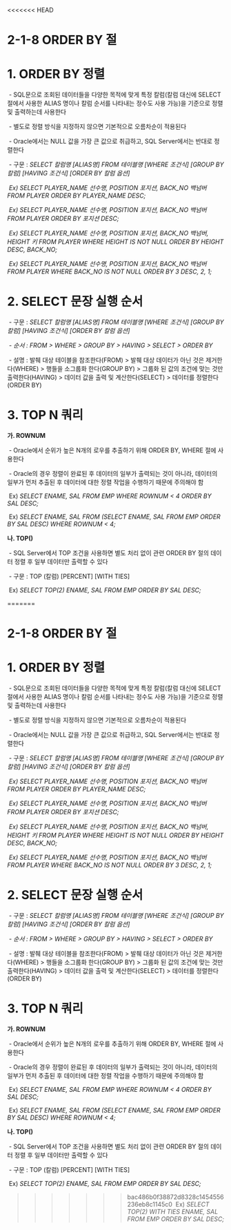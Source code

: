 <<<<<<< HEAD
# 2-1-8 ORDER BY 절





# 1. ORDER BY 정렬

​    \- SQL문으로 조회된 데이터들을 다양한 목적에 맞게 특정 칼럼(칼럼 대신에 SELECT 절에서 사용한 ALIAS 명이나 칼럼 순서를 나타내는 정수도 사용 가능)을 기준으로 정렬 및 출력하는데 사용한다

​    \- 별도로 정렬 방식을 지정하지 않으면 기본적으로 오름차순이 적용된다

​    \- Oracle에서는 NULL 값을 가장 큰 값으로 취급하고, SQL Server에서는 반대로 정렬한다

​    \- 구문 : *SELECT 칼럼명 [ALIAS명] FROM 테이블명 [WHERE 조건식] [GROUP BY 칼럼] [HAVING 조건식] [ORDER BY 칼럼 옵션]*

​    *Ex) SELECT PLAYER_NAME 선수명, POSITION 포지션, BACK_NO 백넘버 FROM PLAYER ORDER BY PLAYER_NAME DESC;*

​    *Ex) SELECT PLAYER_NAME 선수명, POSITION 포지션, BACK_NO 백넘버 FROM PLAYER ORDER BY 포지션 DESC;*

​    *Ex) SELECT PLAYER_NAME 선수명, POSITION 포지션, BACK_NO 백넘버, HEIGHT 키 FROM PLAYER WHERE HEIGHT IS NOT NULL ORDER BY HEIGHT DESC, BACK_NO;*

​    *Ex) SELECT PLAYER_NAME 선수명, POSITION 포지션, BACK_NO 백넘버 FROM PLAYER WHERE BACK_NO IS NOT NULL ORDER BY 3 DESC, 2, 1;*





# 2. SELECT 문장 실행 순서

​    \- 구문 : *SELECT 칼럼명 [ALIAS명]* *FROM 테이블명* *[WHERE 조건식]* *[GROUP BY 칼럼]* *[HAVING 조건식]* *[ORDER BY 칼럼 옵션]*

​    *- 순서 : FROM > WHERE > GROUP BY > HAVING > SELECT > ORDER BY*

​    \- 설명 : 발췌 대상 테이블을 참조한다(FROM) > 발췌 대상 데이터가 아닌 것은 제거한다(WHERE) > 행들을 소그룹화 한다(GROUP BY) > 그룹화 된 값의 조건에 맞는 것만 출력한다(HAVING) > 데이터 값을 출력 및 계산한다(SELECT) > 데이터를 정렬한다(ORDER BY)



# 3. TOP N 쿼리

**가. ROWNUM**

​    \- Oracle에서 순위가 높은 N개의 로우를 추출하기 위해 ORDER BY, WHERE 절에 사용한다

​    \- Oracle의 경우 정렬이 완료된 후 데이터의 일부가 출력되는 것이 아니라, 데이터의 일부가 먼저 추출된 후 데이터에 대한 정렬 작업을 수행하기 때문에 주의해야 함

​    Ex) *SELECT ENAME, SAL FROM EMP WHERE ROWNUM < 4 ORDER BY SAL DESC;*

​    Ex) *SELECT ENAME, SAL FROM (SELECT ENAME, SAL FROM EMP ORDER BY SAL DESC) WHERE ROWNUM < 4;*

**나. TOP()**

​    \- SQL Server에서 TOP 조건을 사용하면 별도 처리 없이 관련 ORDER BY 절의 데이터 정렬 후 일부 데이터만 출력할 수 있다

​    \- 구문 : TOP (칼럼) [PERCENT] [WITH TIES]

​    Ex) *SELECT TOP(2) ENAME, SAL FROM EMP ORDER BY SAL DESC;*

=======
# 2-1-8 ORDER BY 절





# 1. ORDER BY 정렬

​    \- SQL문으로 조회된 데이터들을 다양한 목적에 맞게 특정 칼럼(칼럼 대신에 SELECT 절에서 사용한 ALIAS 명이나 칼럼 순서를 나타내는 정수도 사용 가능)을 기준으로 정렬 및 출력하는데 사용한다

​    \- 별도로 정렬 방식을 지정하지 않으면 기본적으로 오름차순이 적용된다

​    \- Oracle에서는 NULL 값을 가장 큰 값으로 취급하고, SQL Server에서는 반대로 정렬한다

​    \- 구문 : *SELECT 칼럼명 [ALIAS명] FROM 테이블명 [WHERE 조건식] [GROUP BY 칼럼] [HAVING 조건식] [ORDER BY 칼럼 옵션]*

​    *Ex) SELECT PLAYER_NAME 선수명, POSITION 포지션, BACK_NO 백넘버 FROM PLAYER ORDER BY PLAYER_NAME DESC;*

​    *Ex) SELECT PLAYER_NAME 선수명, POSITION 포지션, BACK_NO 백넘버 FROM PLAYER ORDER BY 포지션 DESC;*

​    *Ex) SELECT PLAYER_NAME 선수명, POSITION 포지션, BACK_NO 백넘버, HEIGHT 키 FROM PLAYER WHERE HEIGHT IS NOT NULL ORDER BY HEIGHT DESC, BACK_NO;*

​    *Ex) SELECT PLAYER_NAME 선수명, POSITION 포지션, BACK_NO 백넘버 FROM PLAYER WHERE BACK_NO IS NOT NULL ORDER BY 3 DESC, 2, 1;*





# 2. SELECT 문장 실행 순서

​    \- 구문 : *SELECT 칼럼명 [ALIAS명]* *FROM 테이블명* *[WHERE 조건식]* *[GROUP BY 칼럼]* *[HAVING 조건식]* *[ORDER BY 칼럼 옵션]*

​    *- 순서 : FROM > WHERE > GROUP BY > HAVING > SELECT > ORDER BY*

​    \- 설명 : 발췌 대상 테이블을 참조한다(FROM) > 발췌 대상 데이터가 아닌 것은 제거한다(WHERE) > 행들을 소그룹화 한다(GROUP BY) > 그룹화 된 값의 조건에 맞는 것만 출력한다(HAVING) > 데이터 값을 출력 및 계산한다(SELECT) > 데이터를 정렬한다(ORDER BY)



# 3. TOP N 쿼리

**가. ROWNUM**

​    \- Oracle에서 순위가 높은 N개의 로우를 추출하기 위해 ORDER BY, WHERE 절에 사용한다

​    \- Oracle의 경우 정렬이 완료된 후 데이터의 일부가 출력되는 것이 아니라, 데이터의 일부가 먼저 추출된 후 데이터에 대한 정렬 작업을 수행하기 때문에 주의해야 함

​    Ex) *SELECT ENAME, SAL FROM EMP WHERE ROWNUM < 4 ORDER BY SAL DESC;*

​    Ex) *SELECT ENAME, SAL FROM (SELECT ENAME, SAL FROM EMP ORDER BY SAL DESC) WHERE ROWNUM < 4;*

**나. TOP()**

​    \- SQL Server에서 TOP 조건을 사용하면 별도 처리 없이 관련 ORDER BY 절의 데이터 정렬 후 일부 데이터만 출력할 수 있다

​    \- 구문 : TOP (칼럼) [PERCENT] [WITH TIES]

​    Ex) *SELECT TOP(2) ENAME, SAL FROM EMP ORDER BY SAL DESC;*

>>>>>>> bac486b0f38872d8328c1454556236eb8c1145c0
​    Ex) *SELECT TOP(2) WITH TIES ENAME, SAL FROM EMP ORDER BY SAL DESC;*